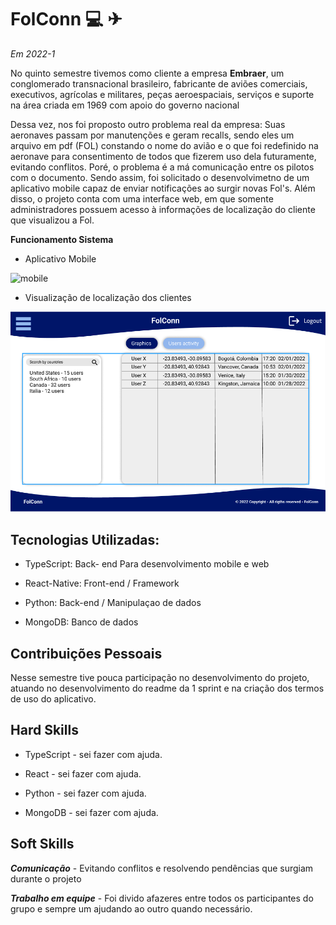 # FolConn :computer: ✈

*Em 2022-1*

No quinto semestre tivemos como cliente a empresa **Embraer**, um conglomerado transnacional brasileiro, fabricante de aviões comerciais, executivos, agrícolas e militares, peças aeroespaciais, serviços e suporte na área criada em 1969 com apoio do governo nacional 

Dessa vez, nos foi proposto outro problema real da empresa: Suas aeronaves passam por manutenções e geram recalls, sendo eles um arquivo em pdf (FOL) constando o nome do avião e o que foi redefinido na aeronave para consentimento de todos que fizerem uso dela futuramente, evitando conflitos. Poré, o problema é a má comunicação entre os pilotos com o documento. Sendo assim, foi solicitado o desenvolvimetno de um aplicativo mobile capaz de enviar notificações ao surgir novas Fol's. Além disso, o projeto conta com  uma interface web, em que somente administradores possuem acesso à informações de localização do cliente que visualizou a Fol.

**Funcionamento Sistema** 

* Aplicativo Mobile

![mobile](https://github.com/AnafGodoy/Portfolio-API/blob/5%C2%BA-semestre/gifs/mobile.gif)


* Visualização de localização dos clientes

![cweb](https://github.com/AnafGodoy/Portfolio-API/blob/5%C2%BA-semestre/imagens/web.png)



## **Tecnologias Utilizadas:**
* TypeScript: Back- end Para desenvolvimento mobile e web

* React-Native: Front-end / Framework 

* Python: Back-end / Manipulaçao de dados

* MongoDB: Banco de dados 


## Contribuições Pessoais
Nesse semestre tive pouca participação no desenvolvimento do projeto, atuando no desenvolvimento do readme da 1 sprint e na criação dos termos de uso do aplicativo.


## Hard Skills
* TypeScript - sei fazer com ajuda.

* React - sei fazer com ajuda.

* Python - sei fazer com ajuda.

* MongoDB - sei fazer com ajuda.

## Soft Skills
***Comunicação*** - Evitando conflitos e resolvendo pendências que surgiam durante o projeto

***Trabalho em equipe*** - Foi divido afazeres entre todos os participantes do grupo e sempre um ajudando ao outro quando necessário.

